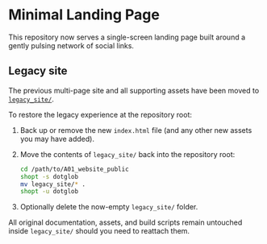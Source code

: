 # Minimal Landing Page

This repository now serves a single-screen landing page built around a gently pulsing network of social links.

## Legacy site

The previous multi-page site and all supporting assets have been moved to [`legacy_site/`](legacy_site/).

To restore the legacy experience at the repository root:

1. Back up or remove the new `index.html` file (and any other new assets you may have added).
2. Move the contents of `legacy_site/` back into the repository root:

   ```bash
   cd /path/to/A01_website_public
   shopt -s dotglob
   mv legacy_site/* .
   shopt -u dotglob
   ```

3. Optionally delete the now-empty `legacy_site/` folder.

All original documentation, assets, and build scripts remain untouched inside `legacy_site/` should you need to reattach them.
